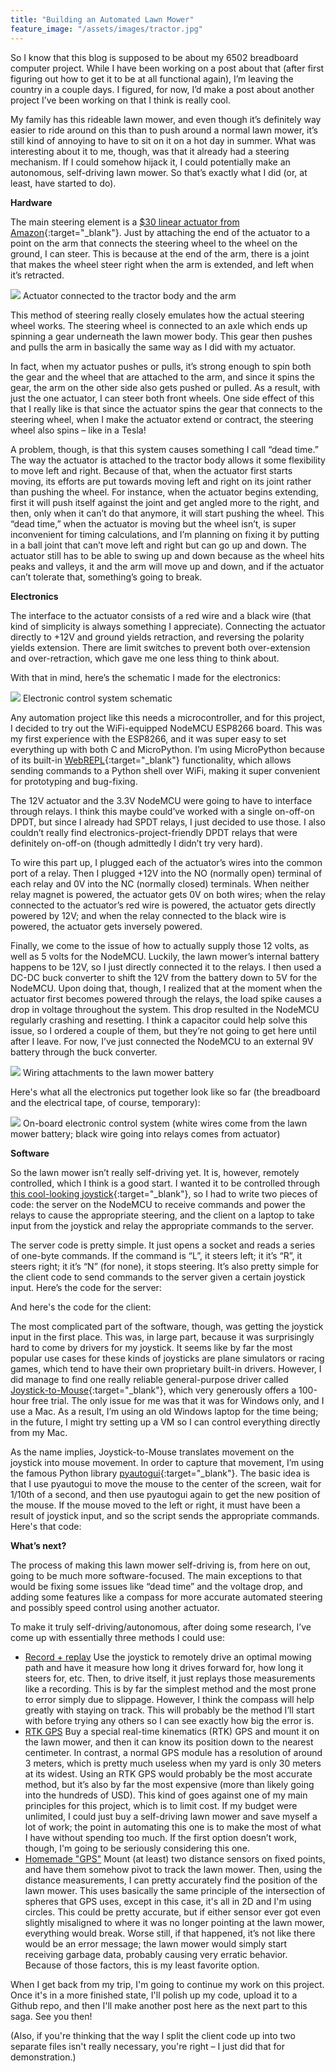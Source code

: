 ```yaml
---
title: "Building an Automated Lawn Mower"
feature_image: "/assets/images/tractor.jpg"
---
```

So I know that this blog is supposed to be about my 6502 breadboard computer project. While I have been working on a post about that (after first figuring out how to get it to be at all functional again), I’m leaving the country in a couple days. I figured, for now, I’d make a post about another project I’ve been working on that I think is really cool.

My family has this rideable lawn mower, and even though it’s definitely way easier to ride around on this than to push around a normal lawn mower, it’s still kind of annoying to have to sit on it on a hot day in summer. What was interesting about it to me, though, was that it already had a steering mechanism. If I could somehow hijack it, I could potentially make an autonomous, self-driving lawn mower. So that’s exactly what I did (or, at least, have started to do).

**Hardware**

The main steering element is a [$30 linear actuator from Amazon](https://www.amazon.com/dp/B0978XWHWW){:target="_blank"}. Just by attaching the end of the actuator to a point on the arm that connects the steering wheel to the wheel on the ground, I can steer. This is because at the end of the arm, there is a joint that makes the wheel steer right when the arm is extended, and left when it’s retracted.

<p>
  <img src="/assets/images/hardware.jpg" />
  <span class="caption">Actuator connected to the tractor body and the arm</span>
</p>

This method of steering really closely emulates how the actual steering wheel works. The steering wheel is connected to an axle which ends up spinning a gear underneath the lawn mower body. This gear then pushes and pulls the arm in basically the same way as I did with my actuator.

In fact, when my actuator pushes or pulls, it’s strong enough to spin both the gear and the wheel that are attached to the arm, and since it spins the gear, the arm on the other side also gets pushed or pulled. As a result, with just the one actuator, I can steer both front wheels. One side effect of this that I really like is that since the actuator spins the gear that connects to the steering wheel, when I make the actuator extend or contract, the steering wheel also spins – like in a Tesla!

A problem, though, is that this system causes something I call “dead time.” The way the actuator is attached to the tractor body allows it some flexibility to move left and right. Because of that, when the actuator first starts moving, its efforts are put towards moving left and right on its joint rather than pushing the wheel. For instance, when the actuator begins extending, first it will push itself against the joint and get angled more to the right, and then, only when it can’t do that anymore, it will start pushing the wheel. This “dead time,” when the actuator is moving but the wheel isn’t, is super inconvenient for  timing calculations, and I’m planning on fixing it by putting in a ball joint that can’t move left and right but can go up and down. The actuator still has to be able to swing up and down because as the wheel hits peaks and valleys, it and the arm will move up and down, and if the actuator can’t tolerate that, something’s going to break.

**Electronics**

The interface to the actuator consists of a red wire and a black wire (that kind of simplicity is always something I appreciate). Connecting the actuator directly to +12V and ground yields retraction, and reversing the polarity yields extension. There are limit switches to prevent both over-extension and over-retraction, which gave me one less thing to think about.

With that in mind, here’s the schematic I made for the electronics:

<p>
  <img src="/assets/images/schematic.png" />
  <span class="caption">Electronic control system schematic</span>
</p>

Any automation project like this needs a microcontroller, and for this project, I decided to try out the WiFi-equipped NodeMCU ESP8266 board. This was my first experience with the ESP8266, and it was super easy to set everything up with both C and MicroPython. I’m using MicroPython because of its built-in [WebREPL](https://docs.micropython.org/en/latest/esp8266/tutorial/repl.html){:target="_blank"} functionality, which allows sending commands to a Python shell over WiFi, making it super convenient for prototyping and bug-fixing.

The 12V actuator and the 3.3V NodeMCU were going to have to interface through relays. I think this maybe could’ve worked with a single on-off-on DPDT, but since I already had SPDT relays, I just decided to use those. I also couldn’t really find electronics-project-friendly DPDT relays that were definitely on-off-on (though admittedly I didn’t try very hard).

To wire this part up, I plugged each of the actuator’s wires into the common port of a relay. Then I plugged +12V into the NO (normally open) terminal of each relay and 0V into the NC (normally closed) terminals. When neither relay magnet is powered, the actuator gets 0V on both wires; when the relay connected to the actuator’s red wire is powered, the actuator gets directly powered by 12V; and when the relay connected to the black wire is powered, the actuator gets inversely powered.

Finally, we come to the issue of how to actually supply those 12 volts, as well as 5 volts for the NodeMCU. Luckily, the lawn mower’s internal battery happens to be 12V, so I just directly connected it to the relays. I then used a DC-DC buck converter to shift the 12V from the battery down to 5V for the NodeMCU. Upon doing that, though, I realized that at the moment when the actuator first becomes powered through the relays, the load spike causes a drop in voltage throughout the system. This drop resulted in the NodeMCU regularly crashing and resetting. I think a capacitor could help solve this issue, so I ordered a couple of them, but they’re not going to get here until after I leave. For now, I’ve just connected the NodeMCU to an external 9V battery through the buck converter.

<p>
  <img src="/assets/images/battery.jpg" />
  <span class="caption">Wiring attachments to the lawn mower battery</span>
</p>

Here's what all the electronics put together look like so far (the breadboard and the electrical tape, of course, temporary):

<p>
  <img src="/assets/images/electronics.jpg" />
  <span class="caption">On-board electronic control system (white wires come from the lawn mower battery; black wire going into relays comes from actuator)</span>
</p>

**Software**

So the lawn mower isn’t really self-driving yet. It is, however, remotely controlled, which I think is a good start. I wanted it to be controlled through [this cool-looking joystick](https://www.amazon.com/dp/B0002EAA36){:target="_blank"}, so I had to write two pieces of code: the server on the NodeMCU to receive commands and power the relays to cause the appropriate steering, and the client on a laptop to take input from the joystick and relay the appropriate commands to the server.

The server code is pretty simple. It just opens a socket and reads a series of one-byte commands. If the command is “L”, it steers left; it it’s “R”, it steers right; it it’s “N” (for none), it stops steering. It’s also pretty simple for the client code to send commands to the server given a certain joystick input. Here’s the code for the server:

<script src="https://gist.github.com/sjuknelis/666a1f0e78a756968d3533401766efb0.js"></script>

And here's the code for the client:

<script src="https://gist.github.com/sjuknelis/984b57c29d3bad62d1c5aec84a462095.js"></script>

The most complicated part of the software, though, was getting the joystick input in the first place. This was, in large part, because it was surprisingly hard to come by drivers for my joystick. It seems like by far the most popular use cases for these kinds of joysticks are plane simulators or racing games, which tend to have their own proprietary built-in drivers. However, I did manage to find one really reliable general-purpose driver called [Joystick-to-Mouse](https://www.imgpresents.com/joy2mse/j2m.htm){:target="_blank"}, which very generously offers a 100-hour free trial. The only issue for me was that it was for Windows only, and I use a Mac. As a result, I’m using an old Windows laptop for the time being; in the future, I might try setting up a VM so I can control everything directly from my Mac.

As the name implies, Joystick-to-Mouse translates movement on the joystick into mouse movement. In order to capture that movement, I’m using the famous Python library [pyautogui](https://pypi.org/project/PyAutoGUI/){:target="_blank"}. The basic idea is that I use pyautogui to move the mouse to the center of the screen, wait for  1/10th of a second, and then use pyautogui again to get the new position of the mouse. If the mouse moved to the left or right, it must have been a result of joystick input, and so the script sends the appropriate commands. Here's that code:

<script src="https://gist.github.com/sjuknelis/f688c8cce0d4f3d1ae013974065ab063.js"></script>

**What’s next?**

The process of making this lawn mower self-driving is, from here on out, going to be much more software-focused. The main exceptions to that would be fixing some issues like “dead time” and the voltage drop, and adding some features like a compass for more accurate automated steering and possibly speed control using another actuator.

To make it truly self-driving/autonomous, after doing some research, I’ve come up with essentially three methods I could use:
- <u>Record + replay</u> Use the joystick to remotely drive an optimal mowing path and have it measure how long it drives forward for, how long it steers for, etc. Then, to drive itself, it just replays those measurements like a recording. This is by far the simplest method and the most prone to error simply due to slippage. However, I think the compass will help greatly with staying on track. This will probably be the method I’ll start with before trying any others so I can see exactly how big the error is.
- <u>RTK GPS</u> Buy a special real-time kinematics (RTK) GPS and mount it on the lawn mower, and then it can know its position down to the nearest centimeter. In contrast, a normal GPS module has a resolution of around 3 meters, which is pretty much useless when my yard is only 30 meters at its widest. Using an RTK GPS would probably be the most accurate method, but it’s also by far the most expensive (more than likely going into the hundreds of USD). This kind of goes against one of my main principles for this project, which is to limit cost. If my budget were unlimited, I could just buy a self-driving lawn mower and save myself a lot of work; the point in automating this one is to make the most of what I have without spending too much. If the first option doesn’t work, though, I'm going to be seriously considering this one.
- <u>Homemade "GPS"</u> Mount (at least) two distance sensors on fixed points, and have them somehow pivot to track the lawn mower. Then, using the distance measurements, I can pretty accurately find the position of the lawn mower. This uses basically the same principle of the intersection of spheres that GPS uses, except in this case, it's all in 2D and I'm using circles. This could be pretty accurate, but if either sensor ever got even slightly misaligned to where it was no longer pointing at the lawn mower, everything would break. Worse still, if that happened, it’s not like there would be an error message; the lawn mower would simply start receiving garbage data, probably causing very erratic behavior. Because of those factors, this is my least favorite option.

When I get back from my trip, I'm going to continue my work on this project. Once it's in a more finished state, I'll polish up my code, upload it to a Github repo, and then I'll make another post here as the next part to this saga. See you then!

(Also, if you're thinking that the way I split the client code up into two separate files isn't really necessary, you're right – I just did that for demonstration.)